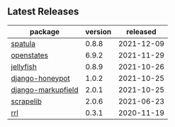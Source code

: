 ## Latest Releases
| package | version | released |
|--------------|-----------|-------------|
| [spatula](https://github.com/jamesturk/spatula) | 0.8.8 | 2021-12-09 |
| [openstates](https://github.com/openstates/) | 6.9.2 | 2021-11-29 |
| [jellyfish](https://github.com/jamesturk/jellyfish) | 0.8.9 | 2021-10-26 |
| [django-honeypot](https://github.com/jamesturk/django-honeypot) | 1.0.2 | 2021-10-25 |
| [django-markupfield](https://github.com/jamesturk/django-markupfield) | 2.0.1 | 2021-10-25 |
| [scrapelib](https://github.com/jamesturk/scrapelib) | 2.0.6 | 2021-06-23 |
| [rrl](https://github.com/jamesturk/rrl) | 0.3.1 | 2020-11-19 |
